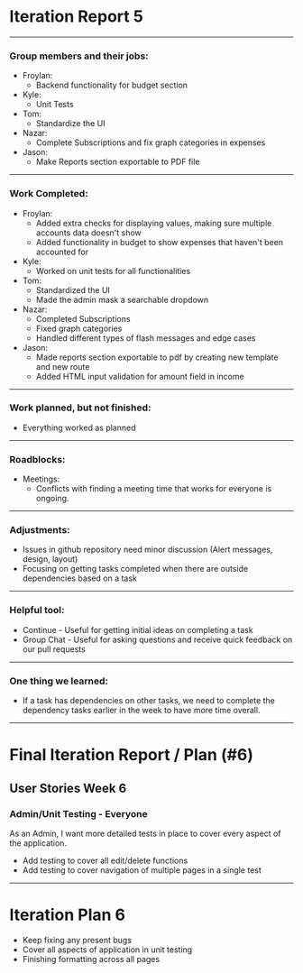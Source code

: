 Iteration Report 5
===
---

### Group members and their jobs:
- Froylan: 
  - Backend functionality for budget section 
- Kyle:
  - Unit Tests 
- Tom:
  - Standardize the UI 
- Nazar:
  - Complete Subscriptions and fix graph categories in expenses
- Jason:
  - Make Reports section exportable to PDF file


---
### Work Completed:
- Froylan:
  - Added extra checks for displaying values, making sure multiple accounts data doesn't show
  - Added functionality in budget to show expenses that haven't been accounted for
- Kyle:
  - Worked on unit tests for all functionalities
- Tom:
  - Standardized the UI
  - Made the admin mask a searchable dropdown
- Nazar:
  - Completed Subscriptions
  - Fixed graph categories 
  - Handled different types of flash messages and edge cases
- Jason:
  - Made reports section exportable to pdf by creating new template and new route
  - Added HTML input validation for amount field in income

---
### Work planned, but not finished:
- Everything worked as planned

---
### Roadblocks:
- Meetings:
  - Conflicts with finding a meeting time that works for everyone is ongoing.

--- 
### Adjustments:
- Issues in github repository need minor discussion (Alert messages, design, layout)
- Focusing on getting tasks completed when there are outside dependencies based on a task

---
### Helpful tool:
- Continue - Useful for getting initial ideas on completing a task
- Group Chat - Useful for asking questions and receive quick feedback on our pull requests

---
### One thing we learned:
- If a task has dependencies on other tasks, we need to complete the dependency tasks earlier in the week to have more time overall.

------

# Final Iteration Report / Plan (#6)

## User Stories Week 6

### Admin/Unit Testing - Everyone 
As an Admin, I want more detailed tests in place to cover every aspect of the application.
- Add testing to cover all edit/delete functions
- Add testing to cover navigation of multiple pages in a single test

-------
# Iteration Plan 6

- Keep fixing any present bugs 
- Cover all aspects of application in unit testing
- Finishing formatting across all pages